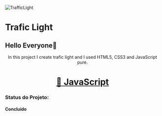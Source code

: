 ![TrafficLight](https://user-images.githubusercontent.com/62259770/94589660-f162de00-025b-11eb-8bfc-0eaee4ec2dd6.png)

# Trafic Light

## Hello Everyone🚀
<p align="center"> In this project I create trafic light and I used HTML5, CSS3 and JavaScript pure.</p>

<h1 align="center">
  <a href="https://www.javascript.com/">🔗 JavaScript</a>
</h1>

### Status do Projeto:

#### Concluído
